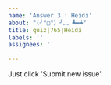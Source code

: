 ```yaml
---
name: 'Answer 3 : Heidi'
about: "(╯°□°）╯︵ ┻━┻"
title: quiz|765|Heidi
labels: ''
assignees: ''

---
```


Just click 'Submit new issue'.

